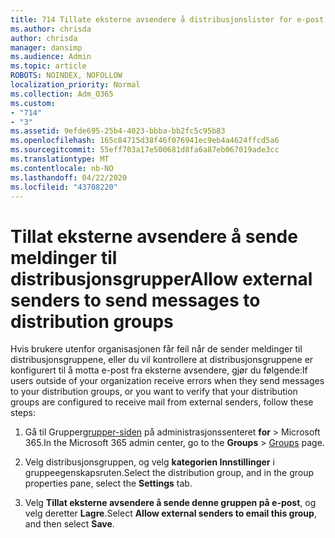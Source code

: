 ```yaml
---
title: 714 Tillate eksterne avsendere å distribusjonslister for e-post
ms.author: chrisda
author: chrisda
manager: dansimp
ms.audience: Admin
ms.topic: article
ROBOTS: NOINDEX, NOFOLLOW
localization_priority: Normal
ms.collection: Adm_O365
ms.custom:
- "714"
- "3"
ms.assetid: 9efde695-25b4-4023-bbba-bb2fc5c95b83
ms.openlocfilehash: 165c84715d38f46f076941ec9eb4a4624ffcd5a6
ms.sourcegitcommit: 55eff703a17e500681d8fa6a87eb067019ade3cc
ms.translationtype: MT
ms.contentlocale: nb-NO
ms.lasthandoff: 04/22/2020
ms.locfileid: "43708220"
---
```

# <a name="allow-external-senders-to-send-messages-to-distribution-groups"></a><span data-ttu-id="a38b9-102">Tillat eksterne avsendere å sende meldinger til distribusjonsgrupper</span><span class="sxs-lookup"><span data-stu-id="a38b9-102">Allow external senders to send messages to distribution groups</span></span>

<span data-ttu-id="a38b9-103">Hvis brukere utenfor organisasjonen får feil når de sender meldinger til distribusjonsgruppene, eller du vil kontrollere at distribusjonsgruppene er konfigurert til å motta e-post fra eksterne avsendere, gjør du følgende:</span><span class="sxs-lookup"><span data-stu-id="a38b9-103">If users outside of your organization receive errors when they send messages to your distribution groups, or you want to verify that your distribution groups are configured to receive mail from external senders, follow these steps:</span></span>

1. <span data-ttu-id="a38b9-104">Gå til Grupper[grupper-siden](https://portal.office.com/adminportal/home#/groups) på administrasjonssenteret **for** > Microsoft 365.</span><span class="sxs-lookup"><span data-stu-id="a38b9-104">In the Microsoft 365 admin center, go to the **Groups** > [Groups](https://portal.office.com/adminportal/home#/groups) page.</span></span>  

2. <span data-ttu-id="a38b9-105">Velg distribusjonsgruppen, og velg **kategorien Innstillinger** i gruppeegenskapsruten.</span><span class="sxs-lookup"><span data-stu-id="a38b9-105">Select the distribution group, and in the group properties pane, select the **Settings** tab.</span></span>

3. <span data-ttu-id="a38b9-106">Velg **Tillat eksterne avsendere å sende denne gruppen på e-post**, og velg deretter **Lagre**.</span><span class="sxs-lookup"><span data-stu-id="a38b9-106">Select **Allow external senders to email this group**, and then select **Save**.</span></span>
